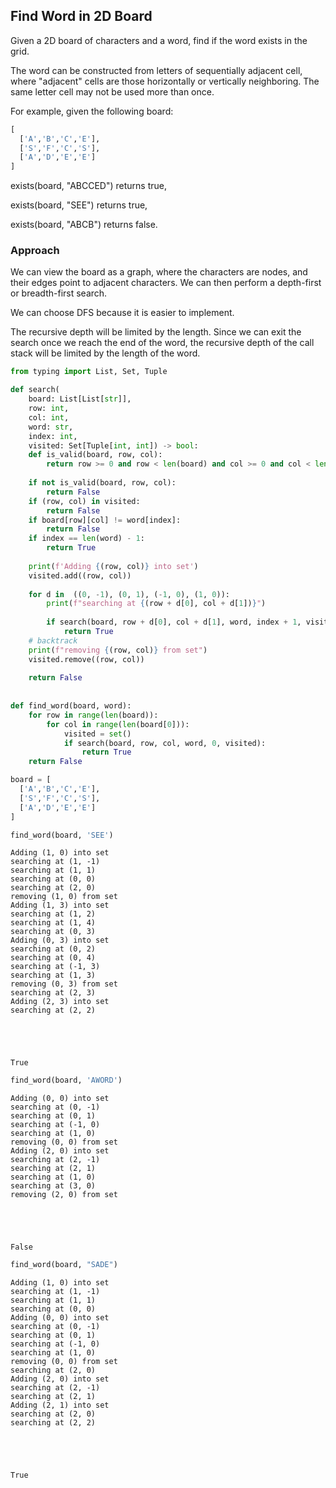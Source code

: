 ## Find Word in 2D Board

Given a 2D board of characters and a word, find if the word exists in the grid.

The word can be constructed from letters of sequentially adjacent cell, where "adjacent" cells are those horizontally or vertically neighboring. The same letter cell may not be used more than once.

For example, given the following board:

```python
[
  ['A','B','C','E'],
  ['S','F','C','S'],
  ['A','D','E','E']
]
```

exists(board, "ABCCED") returns true, 

exists(board, "SEE") returns true, 

exists(board, "ABCB") returns false.

### Approach
We can view the board as a graph, where the characters are nodes, and their edges point to adjacent characters. We can then perform a depth-first or breadth-first search. 

We can choose DFS because it is easier to implement.

The recursive depth will be limited by the length.
Since we can exit the search once we reach the end of the word, the recursive depth of the call stack will be limited by the length of the word.


```python
from typing import List, Set, Tuple

def search(
    board: List[List[str]],
    row: int,
    col: int,
    word: str,
    index: int,
    visited: Set[Tuple[int, int]) -> bool:
    def is_valid(board, row, col):
        return row >= 0 and row < len(board) and col >= 0 and col < len(board[0])
    
    if not is_valid(board, row, col):
        return False
    if (row, col) in visited:
        return False
    if board[row][col] != word[index]:
        return False
    if index == len(word) - 1:
        return True
    
    print(f'Adding {(row, col)} into set')
    visited.add((row, col))
    
    for d in  ((0, -1), (0, 1), (-1, 0), (1, 0)):
        print(f"searching at {(row + d[0], col + d[1])}")
        
        if search(board, row + d[0], col + d[1], word, index + 1, visited):
            return True
    # backtrack
    print(f"removing {(row, col)} from set")
    visited.remove((row, col))  
    
    return False
    
    
def find_word(board, word):
    for row in range(len(board)):
        for col in range(len(board[0])):
            visited = set()
            if search(board, row, col, word, 0, visited):
                return True
    return False
```


```python
board = [
  ['A','B','C','E'],
  ['S','F','C','S'],
  ['A','D','E','E']
]

find_word(board, 'SEE')
```

    Adding (1, 0) into set
    searching at (1, -1)
    searching at (1, 1)
    searching at (0, 0)
    searching at (2, 0)
    removing (1, 0) from set
    Adding (1, 3) into set
    searching at (1, 2)
    searching at (1, 4)
    searching at (0, 3)
    Adding (0, 3) into set
    searching at (0, 2)
    searching at (0, 4)
    searching at (-1, 3)
    searching at (1, 3)
    removing (0, 3) from set
    searching at (2, 3)
    Adding (2, 3) into set
    searching at (2, 2)
    




    True




```python
find_word(board, 'AWORD')
```

    Adding (0, 0) into set
    searching at (0, -1)
    searching at (0, 1)
    searching at (-1, 0)
    searching at (1, 0)
    removing (0, 0) from set
    Adding (2, 0) into set
    searching at (2, -1)
    searching at (2, 1)
    searching at (1, 0)
    searching at (3, 0)
    removing (2, 0) from set
    




    False




```python
find_word(board, "SADE")
```

    Adding (1, 0) into set
    searching at (1, -1)
    searching at (1, 1)
    searching at (0, 0)
    Adding (0, 0) into set
    searching at (0, -1)
    searching at (0, 1)
    searching at (-1, 0)
    searching at (1, 0)
    removing (0, 0) from set
    searching at (2, 0)
    Adding (2, 0) into set
    searching at (2, -1)
    searching at (2, 1)
    Adding (2, 1) into set
    searching at (2, 0)
    searching at (2, 2)
    




    True




```python

```

